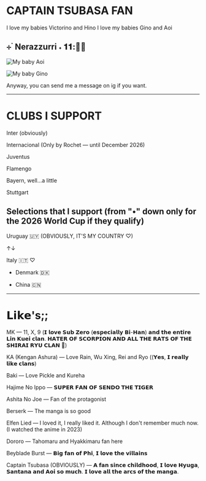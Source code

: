 # CAPTAIN TSUBASA FAN

I love my babies Victorino and Hino
I love my babies Gino and Aoi
## ⊹ ࣪ Nerazzurri ˖ 𝟏𝟏:💙🖤

![My baby Aoi](https://64.media.tumblr.com/7068b3fd8b3f10604cb451ca2997452c/6746f002c856adf6-c6/s640x960/ca5cace4f30cf06a8a29296ca1dadf5933f5cc41.gif)

![My baby Gino](https://64.media.tumblr.com/4e3ea1f10bbfa6d059e94b736a376c88/98ba4f55bcbe4cda-1b/s540x810/e0182efd15bd2d722dc94860cbe94affb43d959c.gif)

Anyway, you can send me a message on ig if you want. 
____________________
# CLUBS I SUPPORT

Inter (obviously)

Internacional (Only by Rochet — until December 2026)

Juventus

Flamengo

Bayern, well...a little

Stuttgart

## Selections that I support (from "•" down only for the 2026 World Cup if they qualify)

Uruguay 🇺🇾 (OBVIOUSLY, IT'S MY COUNTRY ♡)

↑↓

Italy 🇮🇹 ♡

- Denmark 🇩🇰

- China 🇨🇳
____________________
# 𝗟𝗶𝗸𝗲's;;

MK — 11, X, 9 (𝗜 𝗹𝗼𝘃𝗲 𝗦𝘂𝗯 𝗭𝗲𝗿𝗼 (𝗲𝘀𝗽𝗲𝗰𝗶𝗮𝗹𝗹𝘆 𝗕𝗶-𝗛𝗮𝗻) 𝗮𝗻𝗱 𝘁𝗵𝗲 𝗲𝗻𝘁𝗶𝗿𝗲 𝗟𝗶𝗻 𝗞𝘂𝗲𝗶 𝗰𝗹𝗮𝗻. 𝗛𝗔𝗧𝗘𝗥 𝗢𝗙 𝗦𝗖𝗢𝗥𝗣𝗜𝗢𝗡 𝗔𝗡𝗗 𝗔𝗟𝗟 𝗧𝗛𝗘 𝗥𝗔𝗧𝗦 𝗢𝗙 𝗧𝗛𝗘 𝗦𝗛𝗜𝗥𝗔𝗜 𝗥𝗬𝗨 𝗖𝗟𝗔𝗡 🧊)

KA (Kengan Ashura) — Love Rain, Wu Xing, Rei and Ryo ((𝗬𝗲𝘀, 𝗜 𝗿𝗲𝗮𝗹𝗹𝘆 𝗹𝗶𝗸𝗲 𝗰𝗹𝗮𝗻𝘀)

Baki — Love Pickle and Kureha

Hajime No Ippo — 𝗦𝗨𝗣𝗘𝗥 𝗙𝗔𝗡 𝗢𝗙 𝗦𝗘𝗡𝗗𝗢 𝗧𝗛𝗘 𝗧𝗜𝗚𝗘𝗥 

Ashita No Joe — Fan of the protagonist

Berserk — The manga is so good

Elfen Lied — I loved it, I really liked it. Although I don't remember much now. (I watched the anime in 2023)

Dororo — Tahomaru and Hyakkimaru fan here

Beyblade Burst — 𝗕𝗶𝗴 𝗳𝗮𝗻 𝗼𝗳 𝗣𝗵𝗶, 𝗜 𝗹𝗼𝘃𝗲 𝘁𝗵𝗲 𝘃𝗶𝗹𝗹𝗮𝗶𝗻𝘀

Captain Tsubasa (OBVIOUSLY) — 𝗔 𝗳𝗮𝗻 𝘀𝗶𝗻𝗰𝗲 𝗰𝗵𝗶𝗹𝗱𝗵𝗼𝗼𝗱, 𝗜 𝗹𝗼𝘃𝗲 𝗛𝘆𝘂𝗴𝗮, 𝗦𝗮𝗻𝘁𝗮𝗻𝗮 𝗮𝗻𝗱 𝗔𝗼𝗶 𝘀𝗼 𝗺𝘂𝗰𝗵. 𝗜 𝗹𝗼𝘃𝗲 𝗮𝗹𝗹 𝘁𝗵𝗲 𝗮𝗿𝗰𝘀 𝗼𝗳 𝘁𝗵𝗲 𝗺𝗮𝗻𝗴𝗮.
